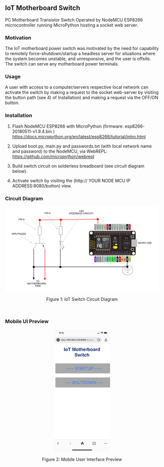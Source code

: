 ## IoT Motherboard Switch
PC Motherboard Transistor Switch Operated by NodeMCU ESP8266 microcontroller running MicroPython hosting a socket web server.

### Motivation
The IoT motherboard power switch was motivated by the need for capability to remotely force-shutdown/startup a headless server for situations where the system becomes unstable, and unresponsive, and the user is offsite. The switch can serve any motherboard power terminals.

### Usage
A user with access to a computer/servers respective local network can activate the switch by making a request to the socket web-server by visiting the button path (see 4) of Installation) and making a request via the OFF/ON button.

### Installation
1) Flash NodeMCU ESP8266 with MicroPython (firmware: esp8266-20180511-v1.9.4.bin )
https://docs.micropython.org/en/latest/esp8266/tutorial/intro.html

2) Upload boot.py, main.py and passwords.txt (with local network name and password) to the NodeMCU,
via WebREPL: https://github.com/micropython/webrepl

3) Build switch circuit on solderless breadboard (see circuit diagram below).

4) Activate switch by visiting the (http:// YOUR NODE MCU IP ADDRESS:8080/button) view.

### Circuit Diagram
<p align="center">
  <img src="/images/diagram.png" alt="Diagram" style="height:auto; width:600px;"/>
  <div align="center">Figure 1: IoT Switch Circuit Diagram</div>
</p>
<br>

### Mobile UI Preview
<p align="center">
  <img src="/images/mobile.png" alt="mobile" style="height:400px; width:auto;"/>
  <div align="center">Figure 2: Mobile User Interface Preview</div>
</p>
